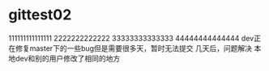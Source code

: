 # gittest02
111111111111111
2222222222222
33333333333333
44444444444444
dev正在修复master下的一些bug但是需要很多天，暂时无法提交
几天后，问题解决
本地dev和别的用户修改了相同的地方
